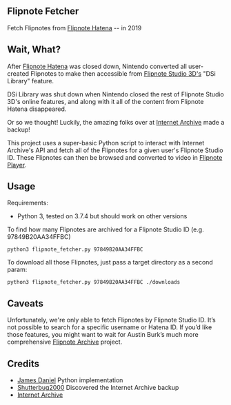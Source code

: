 ## Flipnote Fetcher

Fetch Flipnotes from [Flipnote Hatena](http://ugomemo.hatena.ne.jp/thankyou) -- in 2019

## Wait, What?

After [Flipnote Hatena](http://ugomemo.hatena.ne.jp/thankyou) was closed down, Nintendo converted all user-created Flipnotes to make then accessible from [Flipnote Studio 3D's](https://www.nintendo.co.uk/Games/Nintendo-3DS-download-software/Flipnote-Studio-3D-763095.html) "DSi Library" feature. 

DSi Library was shut down when Nintendo closed the rest of Flipnote Studio 3D's online features, and along with it all of the content from Flipnote Hatena disappeared. 

Or so we thought! Luckily, the amazing folks over at [Internet Archive](http://web.archive.org/) made a backup!

This project uses a super-basic Python script to interact with Internet Archive's API and fetch all of the Flipnotes for a given user's Flipnote Studio ID. These Flipnotes can then be browsed and converted to video in [Flipnote Player](https://flipnote.rakujira.jp/).

## Usage

Requirements:
 * Python 3, tested on 3.7.4 but should work on other versions

To find how many Flipnotes are archived for a Flipnote Studio ID (e.g. 97849B20AA34FFBC)

```
python3 flipnote_fetcher.py 97849B20AA34FFBC 
```

To download all those Flipnotes, just pass a target directory as a second param:

```
python3 flipnote_fetcher.py 97849B20AA34FFBC ./downloads
```

## Caveats

Unfortunately, we're only able to fetch Flipnotes by Flipnote Studio ID. It’s not possible to search for a specific username or Hatena ID. If you’d like those features, you might want to wait for Austin Burk’s much more comprehensive [Flipnote Archive](https://twitter.com/FlipnoteArchive) project.

## Credits

* [James Daniel](https://jamesdaniel.dev) Python implementation
* [Shutterbug2000](https://github.com/shutterbug2000) Discovered the Internet Archive backup
* [Internet Archive](http://web.archive.org/)